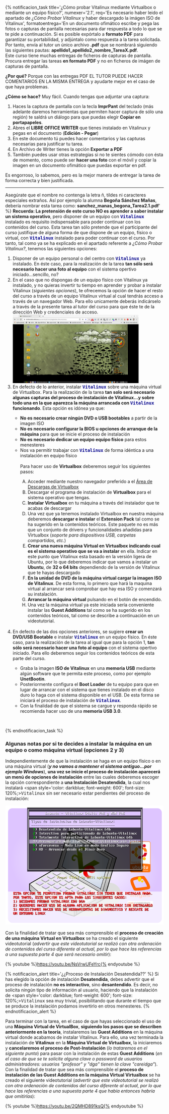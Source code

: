 {% notificacion_task title='¿Cómo probar Vitalinux mediante Virtualbox o mediante un equipo físico?',
numexer='2.1',
req='Es necesario haber leido el apartado de <em>¿Cómo Probar Vitalinux</em> y haber descargado la imágen ISO de Vitalinux',
formatoentrega='En un documento ofimático escribe y pega las fotos o capturas de pantalla necesarias para dar respuesta a todo lo que se te pide a continuación. Si es posible expórtalo a <b>formato PDF</b> para garantizar su portabilidad, y adjúntalo como respuesta a la tarea solicitada. Por tanto, envía al tutor un único archivo <b>.pdf</b> que se nombrará siguiendo las siguientes pautas: <b>apellido1_apellido2_nombre_TareaX.pdf</b>.
<br>
Este curso tiene muchas entregas de ficheros de capturas de pantalla. Procura entregar las tareas <b>en formato PDF</b> y no en ficheros de imágen de capturas de pantalla.

<b>¿Por qué?</b> Porque con las entregas PDF EL TUTOR PUEDE HACER COMENTARIOS EN LA MISMA ENTREGA y ayudarte mejor en el caso de que haya problemas.

<b>¿Cómo se hace?</b> Muy fácil. Cuando tengas que adjuntar una captura:
1. Haces la captura de pantalla con la tecla <b>ImprPant</b> del teclado (más adelante daremos herramientas que permiten hacer captura de sólo una región) te saldrá un diálogo para que puedas elegir <b>Copiar en portapapeles</b>.
2. Abres el <b>LIBRE OFFICE WRITER</b> que tienes instalado en Vitalinux y pegas en el documento (<b>Edición - Pegar</b>)
3. En este documento tú puedes hacer comentarios y las capturas necesarias para justificar tu tarea.
4. En Archivo de Writer tienes la opción <b>Exportar a PDF</b>
5. También puedes usar otras estrategias si no te sientes cómodo con ésta de momento, como puede ser <b>hacer una foto</b> con el móvil y copiar la imagen en un documento ofimático que puedas exportar en pdf.

Es engorroso, lo sabemos, pero es la mejor manera de entregar la tarea de forma correcta y bien justificada.
<hr />
Asegúrate que el nombre no contenga la letra ñ, tildes ni caracteres especiales extraños. Así por ejemplo la alumna <b>Begoña Sánchez Mañas</b>, debería nombrar esta tarea como: <b>sanchez_manas_begona_Tarea2.1.pdf</b>' %}
<b>Recuerda: La pretensión de este curso NO es aprender a saber instalar un sistema operativo</b>, pero disponer de un equipo con <span style='color: darkblue; font-weight: 600'; font-size: 120%;><tt>Vitalinux</tt></span> instalado es requisito indispensable para poder continuar con los contenidos del curso.  Esta tarea tan sólo pretende que el participante del curso justifique de alguna forma de que dispone de un equipo, físico o virtual, con <span style='color: darkblue; font-weight: 600'; font-size: 120%;><tt>Vitalinux</tt></span> instalado para poder continuar con el curso.  Por tanto, tal como ya se ha explicado en el apartado referente a <em>¿Cómo Probar Vitalinux?</em>, tenemos las siguientes opciones:

<ol>
<li>
Disponer de un equipo personal o del centro con <span style='color: darkblue; font-weight: 600'; font-size: 120%;><tt>Vitalinux</tt></span> ya instalado.  En éste caso, para la realización de la tarea <b>tan sólo será necesario hacer una foto al equipo</b> con el sistema opertivo iniciado...sencillo, no?
</li>
<li>
En el caso que no dispongas de un equipo físico con Vitalinux ya instalado, y no quieras invertir tu tiempo en aprender y probar a instalar Vitalinux (<i>siguientes opciones</i>), te ofrecemos la opción de hacer el resto del curso a través de un equipo Vitalinux virtual al cual tendrás acceso a través de un navegador Web.  Para ello unicamente deberás indicárselo a través de la presente tarea al tutor del curso para que éste te de la dirección Web y credenciales de acceso.
<br>
<img src='../img/vx-vitalinux-guacamole.png' width='400'>
</li>
<li>
En defecto de lo anterior, instalar <span style='color: darkblue; font-weight: 600'; font-size: 120%;><tt>Vitalinux</tt></span> sobre una máquina virtual de Virtualbox.  Para la realización de la tarea <b>tan solo será necesario algunas capturas del proceso de instalación de Vitalinux...y sobre todo una en la que aparezca la máquina arrancada con <span style='color: darkblue; font-weight: 600'; font-size: 120%;><tt>Vitalinux</tt></span> funcionando</b>. Esta opción es idónea ya que:
</li>

<ul>
<li><b>No es necesario crear ningún DVD o USB bootables</b> a partir de la imagen ISO</li>
<li><b>No es necesario configurar la BIOS u opciones de arranque de la máquina</b> para que se inicie el proceso de instalación</li>
<li><b>No es necesario dedicar un equipo equipo físico</b> para estos menesteres</li>
<li>Nos va permitir trabajar con <span style='color: darkblue; font-weight: 600'; font-size: 120%;><tt>Vitalinux</tt></span> de forma idéntica a una instalación en equipo físico</li>
<br>
Para hacer uso de <b>Virtualbox</b> deberemos seguir los siguientes pasos:
<ol type="A">
<li> Acceder mediante nuestro navegador preferido a el <a href="https://www.virtualbox.org/wiki/Downloads">Área de Descargas de Virtualbox</a></li>
<li>Descargar el programa de instalación de <b>Virtualbox</b> para el sistema operativo que tengas.</li>
<li><b>Instalar Virtualbox</b> en tu máquina a través del instalador que te acabas de descargar</li>
<li>Una vez que ya tenemos instalado Virtualbox en nuestra máquina deberemos <b>descargar e instalar</b> el <b>Extension Pack</b> tal como se ha sugerido en la contenidos teóricos. Este paquete no es más que un conjunto de drivers y funcionalidades añadidas para Virtualbox (<i>soporte para dispositivos USB, carpetas compartidas, etc.</i>)</li>
<li><b>Crear una nueva máquina Virtual en Virtualbox indicando cual es el sistema operativo que se va a instalar</b> en ella.  Indicar en este punto que Vitalinux esta basado en la versión ligera de Ubuntu, por lo que deberemos indicar que vamos a instalar un <b>Ubuntu</b>, de <b>32 o 64 bits</b> dependiendo de la versión de Vitalinux que te hayas descargado</li>
<li><b>En la unidad de DVD de la máquina virtual cargar la imagen ISO de Vitalinux</b>.  De esta forma, lo primero que hará la maquina virtual al arrancar será comprobar que hay esa ISO y comenzará su instalación.</li>
<li><b>Arrancar la máquina virtual</b> pulsando en el botón de encendido.</li>
<li>Una vez la máquina virtual ya este iniciada sería conveniente instalar las <b>Guest Additions</b> tal como se ha sugerido en los contenidos teóricos, tal como se describe a continuación en un videotutorial.</li>
</ol>
</ul>

<br>

<li>
En defecto de las dos opciones anteriores, se sugiere <b>crear un DVD/USB Bootable</b> e instalar <span style='color: darkblue; font-weight: 600'; font-size: 120%;><tt>Vitalinux</tt></span> en un equipo físico. En éste caso, para la realización de la tarea al igual que para la opción 1, <b>tan sólo será necesario hacer una foto al equipo</b> con el sistema opertivo iniciado. Para ello deberemos seguir los contenidos teóricos de esta parte del curso.
</li>
<ul>
<li>
Graba la imagen <b>ISO de Vitalinux</b> en una <b>memoria USB</b> mediante algún software que te permita este proceso, como por ejemplo <b>UnetBootin</b>.
</li>
<li>
Posteriormente configura el <b>Boot Loader</b> de tu equipo para que en lugar de arrancar con el sistema que tienes instalado en el disco duro lo haga con el sistema disponible en el USB.  De esta forma se iniciará el proceso de instalación de <span style='color: darkblue; font-weight: 600'; font-size: 120%;><tt>Vitalinux</tt></span>.
</li>
<li>
Con la finalidad de que el sistema se cargue y responda rápido se recomienda hacer uso de una <b>memoria USB 3.0</b>.
</li>
</ul>
</ol>
<br>

{% endnotificacion_task %}

### Algunas notas por si te decides a instalar la máquina en un equipo o como máquina virtual (opciones 2 y 3)

Independientemente de que la instalación se haga en un equipo físico o en una máquina virtual (<i><b>y no vamos a mantener el sistema antiguo...por ejemplo Windows</b></i>), **una vez se inicie el proceso de instalación aparecerá un menú de opciones de instalación** entre las cuales deberemos escoger la opción correspondiente a **una Instalación Desatendida**, la cual nos instalará <span style='color: darkblue; font-weight: 600'; font-size: 120%;><tt>Vitalinux</tt></span> sin ser necesario estar pendientes del proceso de instalación:

![Seleccionaremos la opción correspondiente a una Instalación Desatendida](../img/arranque-en-modo-live.png)

Con la finalidad de tratar que sea más comprensible el **proceso de creación de una máquina Virtual en Virtualbox** se ha creado el siguiente videotutorial (*advertir que este videotutorial se realizó con otra ordenación de contenidos del curso diferente al actual, por lo que hace las referencias a una supuesta parte 4 que será necesario omitir*):

{% youtube %}https://youtu.be/NsVrwUFeYrc{% endyoutube %}

{% notificacion_alert title='¿¿Proceso de Instalación Desatendida??' %}
Si has elegido la opción de instalación <b>Desatendida</b>, debes advertir que el proceso de instalación <b>no es interactivo</b>, sino <b>desantendido</b>.  Es decir, no solicita ningún tipo de información al usuario, haciendo que la instalación de <span style='color: darkblue; font-weight: 600'; font-size: 120%;><tt>Vitalinux</tt></span> sea muy trivial, posibilitando que durante el tiempo que se produce la instalación podamos invertirlo en otros menesteres.
{% endnotificacion_alert %}



Para terminar con la tarea, en el caso de que hayas seleccionado el uso de una <b>Máquina Virtual de VirtualBox</b>, **siguiendo los pasos que se describen anteriormente en la teoría**, instalaremos las **Guest Additions** en la máquina virtual donde acabamos de instalar Vitalinux.  Para ello, una vez terminada la instalación de **Vitalinux** en la **Máquina Virtual de Virtualbox**, la iniciaremos y **cancelaremos el proceso de Post-Instalación** (*lo trataremos en el siguiente punto*) para pasar con la instalación de estas **Guest Additions** (*en el caso de que se te solicite alguna clave o password de usuarios administradores: usuarios "profesor" y "dga" tienen la clave "careidga"*).  Con la finalidad de tratar que sea más comprensible el **proceso de instalación de las Guest Additions en la máquina Virtual Virtualbox** se ha creado el siguiente videotutorial (*advertir que este videotutorial se realizó con otra ordenación de contenidos del curso diferente al actual, por lo que hace las referencias a una supuesta parte 4 que había entonces habría que omitirlas*):

{% youtube %}https://youtu.be/2QMHD891ksQ{% endyoutube %}
